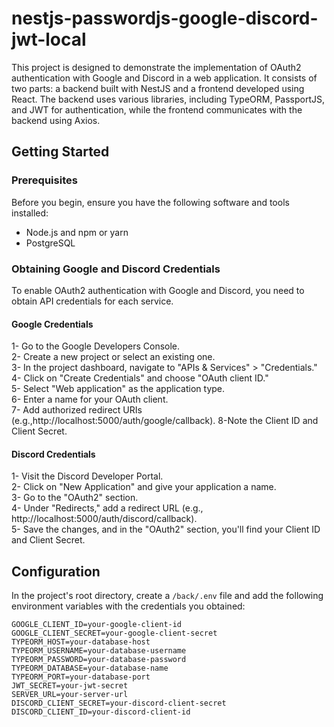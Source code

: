 # nestjs-passwordjs-google-discord-jwt-local

This project is designed to demonstrate the implementation of OAuth2 authentication with Google and Discord in a web application. It consists of two parts: a backend built with NestJS and a frontend developed using React. The backend uses various libraries, including TypeORM, PassportJS, and JWT for authentication, while the frontend communicates with the backend using Axios.

## Getting Started
### Prerequisites

Before you begin, ensure you have the following software and tools installed:
-   Node.js and npm or yarn
-   PostgreSQL
 
### Obtaining Google and Discord Credentials

To enable OAuth2 authentication with Google and Discord, you 
need to obtain API credentials for each service.

#### Google Credentials
1- Go to the Google Developers Console.<br />
2- Create a new project or select an existing one.<br />
3- In the project dashboard, navigate to "APIs & Services" > "Credentials."<br />
4- Click on "Create Credentials" and choose "OAuth client ID."<br />
5- Select "Web application" as the application type.<br />
6- Enter a name for your OAuth client.<br />
7- Add authorized redirect URIs (e.g.,http://localhost:5000/auth/google/callback).
8-Note the Client ID and Client Secret.


#### Discord Credentials
1- Visit the Discord Developer Portal.<br />
2- Click on "New Application" and give your application a name.<br />
3- Go to the "OAuth2" section.<br />
4- Under "Redirects," add a redirect URL (e.g., http://localhost:5000/auth/discord/callback).<br />
5- Save the changes, and in the "OAuth2" section, you'll find your Client ID and Client Secret.<br />

## Configuration
In the project's root directory, create a `/back/.env` file and add the following environment variables with the credentials you obtained:

```
GOOGLE_CLIENT_ID=your-google-client-id
GOOGLE_CLIENT_SECRET=your-google-client-secret
TYPEORM_HOST=your-database-host
TYPEORM_USERNAME=your-database-username
TYPEORM_PASSWORD=your-database-password
TYPEORM_DATABASE=your-database-name
TYPEORM_PORT=your-database-port
JWT_SECRET=your-jwt-secret
SERVER_URL=your-server-url
DISCORD_CLIENT_SECRET=your-discord-client-secret
DISCORD_CLIENT_ID=your-discord-client-id
```
